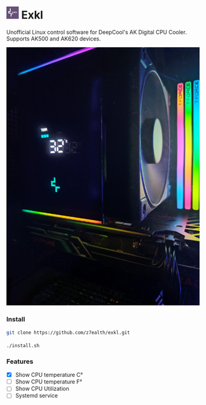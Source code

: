  # ![EXKL Logo](./priv/static/images/exkl_logo.png) Exkl

Unofficial Linux control software for DeepCool's AK Digital CPU Cooler. Supports AK500 and AK620 devices.

![AK Cooler](./priv/static/images/ak_cooler.jpeg)
 
### Install

``` bash
git clone https://github.com/z7ealth/exkl.git

./install.sh
```

### Features

- [x] Show CPU temperature C°
- [ ] Show CPU temperature F°
- [ ] Show CPU Utilization
- [ ] Systemd service
